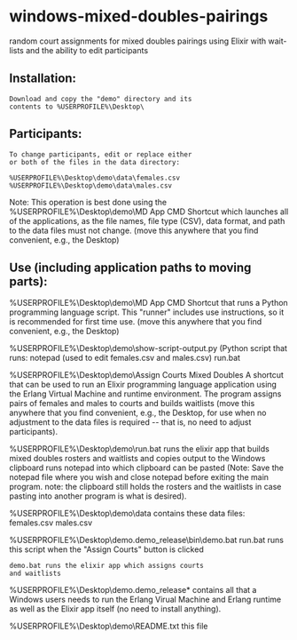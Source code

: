 # windows-mixed-doubles-pairings
random court assignments for mixed doubles pairings using Elixir with wait-lists and the ability to edit participants

## Installation:
	Download and copy the "demo" directory and its
	contents to %USERPROFILE%\Desktop\

## Participants:
	To change participants, edit or replace either
	or both of the files in the data directory:

	%USERPROFILE%\Desktop\demo\data\females.csv
	%USERPROFILE%\Desktop\demo\data\males.csv

  Note: This operation is best done using the
  %USERPROFILE%\Desktop\demo\MD App CMD
  Shortcut which launches all of the
  applications, as the file names, file type (CSV), data
  format, and path to the data files must not change.
  (move this anywhere that you find convenient,
  e.g., the Desktop)


## Use (including application paths to moving parts):

  %USERPROFILE%\Desktop\demo\MD App CMD
  	Shortcut that runs a Python programming language script.
  	This "runner" includes use instructions, so
  	it is recommended for first time use.
  	(move this anywhere that you find convenient,
  	 e.g., the Desktop)

  %USERPROFILE%\Desktop\demo\show-script-output.py
  	(Python script that runs:
  		notepad (used to edit females.csv and males.csv)
  		run.bat

  %USERPROFILE%\Desktop\demo\Assign Courts Mixed Doubles
  	A shortcut that can be used to run an Elixir programming
  	language application using the Erlang Virtual Machine and
  	runtime environment.
  	The program assigns pairs of females and males to courts
  	and builds waitlists
  	(move this anywhere that you find convenient,
  	 e.g., the Desktop, for use when no adjustment
  	 to the data files is required -- that is, no
  	 need to adjust participants).

  %USERPROFILE%\Desktop\demo\run.bat
  	runs the elixir app that builds mixed doubles
  	rosters and waitlists and copies output
  	to the Windows clipboard
  	runs notepad into which clipboard can be pasted
  	(Note: Save the notepad file where you wish and
  	 close notepad before exiting the main program.
  	 note: the clipboard still holds the rosters and
  	 the waitlists in case pasting into another program
  	 is what is desired).

  %USERPROFILE%\Desktop\demo\data contains these data files:
  	females.csv
  	males.csv

  %USERPROFILE%\Desktop\demo\.demo_release\bin\demo.bat
  	run.bat runs this script when the "Assign Courts"
  	button is clicked

  	demo.bat runs the elixir app which assigns courts
  	and waitlists

  %USERPROFILE%\Desktop\demo\.demo_release\*
  	contains all that a Windows users needs to run the
  	Erlang Virual Machine and Erlang runtime as well as
  	the Elixir app itself (no need to install anything).

  %USERPROFILE%\Desktop\demo\README.txt
  	this file
